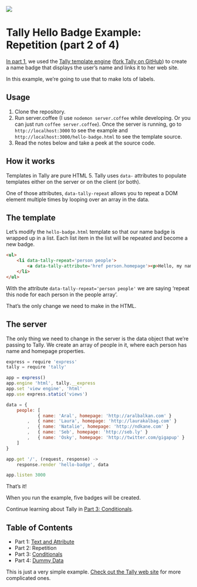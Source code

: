 <img src='http://aralbalkan.com/images/tally-label-printer.png'>

Tally Hello Badge Example: Repetition (part 2 of 4)
===

[In part 1](https://github.com/aral/tally-hello-badge-1-text-and-attribute), we used the [Tally template engine](http://tally.jit.su) ([fork Tally on GitHub](https://github.com/aral/tally)) to create a name badge that displays the user’s name and links it to her web site.

In this example, we’re going to use that to make lots of labels.

Usage
---

1. Clone the repository.
2. Run server.coffee (I use ```nodemon server.coffee``` while developing. Or you can just run ```coffee server.coffee```). Once the server is running, go to ```http://localhost:3000``` to see the example and ```http://localhost:3000/hello-badge.html``` to see the template source.
3. Read the notes below and take a peek at the source code.

How it works
---

Templates in Tally are pure HTML 5. Tally uses ```data-``` attributes to populate templates either on the server or on the client (or both).

One of those attributes, ```data-tally-repeat``` allows you to repeat a DOM element multiple times by looping over an array in the data.

The template
---

Let’s modify the ```hello-badge.html``` template so that our name badge is wrapped up in a list. Each list item in the list will be repeated and become a new badge.

```html
<ul>
	<li data-tally-repeat='person people'>
		<a data-tally-attribute='href person.homepage'><p>Hello, my name is <span data-tally-text='person.name'>Inigo Montoya</span></p></a>
	</li>
</ul>
```

With the attribute ```data-tally-repeat='person people'``` we are saying ‘repeat this node for each person in the people array’.

That’s the only change we need to make in the HTML.

The server
---

The only thing we need to change in the server is the data object that we’re passing to Tally. We create an array of people in it, where each person has name and homepage properties.

```javascript
express = require 'express'
tally = require 'tally'

app = express()
app.engine 'html', tally.__express
app.set 'view engine', 'html'
app.use express.static('views')

data = {
	people: [
			{ name: 'Aral', homepage: 'http://aralbalkan.com' }
		,	{ name: 'Laura', homepage: 'http://laurakalbag.com' }
		, 	{ name: 'Natalie', homepage: 'http://ndkane.com' }
		, 	{ name: 'Seb', homepage: 'http://seb.ly' }
		,	{ name: 'Osky', homepage: 'http://twitter.com/gigapup' }
	]
}

app.get '/', (request, response) ->
	response.render 'hello-badge', data

app.listen 3000
```

That’s it!

When you run the example, five badges will be created.

Continue learning about Tally in [Part 3: Conditionals](https://github.com/aral/tally-hello-badge-3-conditionals).

Table of Contents
---

* Part 1: [Text and Attribute](https://github.com/aral/tally-hello-badge-1-text-and-attribute)
* Part 2: Repetition
* Part 3: [Conditionals](https://github.com/aral/tally-hello-badge-3-conditionals)
* Part 4: [Dummy Data](https://github.com/aral/tally-hello-badge-4-dummy-data)


This is just a very simple example. [Check out the Tally web site](http://tally.jit.su) for more complicated ones.